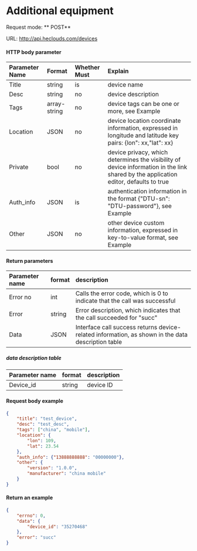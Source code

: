 # Additional equipment

Request mode: ** POST**

URL: http://api.heclouds.com/devices


#### HTTP body parameter
Parameter Name | Format | Whether Must | Explain
:- | :- | :- | :- 
Title | string | is | device name
Desc | string | no | device description
Tags | array-string | no | device tags can be one or more, see Example
Location | JSON | no | device location coordinate information, expressed in longitude and latitude key pairs: {lon": xx,"lat": xx}
Private | bool | no | device privacy, which determines the visibility of device information in the link shared by the application editor, defaults to true
Auth_info | JSON | is | authentication information in the format {"DTU-sn": "DTU-password"}, see Example
Other | JSON | no | other device custom information, expressed in key-to-value format, see Example

#### Return parameters
Parameter name | format | description
:- | :- | :- 
Error no | int | Calls the error code, which is 0 to indicate that the call was successful
Error | string | Error description, which indicates that the call succeeded for "succ"
Data | JSON | Interface call success returns device-related information, as shown in the data description table

##### data description table
Parameter name | format | description
:- | :- | :- 
Device_id | string | device ID

#### Request body example
```json
{
    "title": "test_device",
    "desc": "test_desc",
    "tags": ["china", "mobile"],
    "location": {
        "lon": 109,
        "lat": 23.54
    },
    "auth_info": {"13888888888": "00000000"},
    "other": {
        "version": "1.0.0",
        "manufacturer": "china mobile"
    }
}
```

#### Return an example
```json
{
    "errno": 0,
    "data": {
        "device_id": "35270468"
    },
    "error": "succ"
}
```